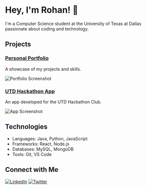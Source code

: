 # Hey, I'm Rohan! 👋

I'm a Computer Science student at the University of Texas at Dallas passionate about coding and technology.

## Projects

### [Personal Portfolio](https://github.com/YourUsername/Portfolio)

A showcase of my projects and skills.

![Portfolio Screenshot](https://project-image-url.com/portfolio-screenshot.png)

### [UTD Hackathon App](https://github.com/YourUsername/UTDHackathonApp)

An app developed for the UTD Hackathon Club.

![App Screenshot](https://project-image-url.com/app-screenshot.png)

## Technologies

- Languages: Java, Python, JavaScript
- Frameworks: React, Node.js
- Databases: MySQL, MongoDB
- Tools: Git, VS Code

## Connect with Me

[![LinkedIn](https://img.shields.io/badge/LinkedIn-Connect-blue)](https://www.linkedin.com/in/YourLinkedInProfile)
[![Twitter](https://img.shields.io/twitter/follow/YourTwitterHandle?style=social)](https://twitter.com/YourTwitterHandle)
